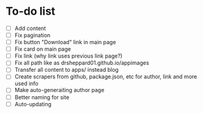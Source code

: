 # To-do list

- [ ] Add content
- [ ] Fix pagination
- [ ] Fix button "Download" link in main page
- [ ] Fix card on main page
- [ ] Fix link (why link uses previous link page?)
- [ ] Fix all path like as drsheppard01.github.io/appimages
- [ ] Transfer all content to apps/ instead blog
- [ ] Create scrapers from github, package.json, etc for author, link and more used info
- [ ] Make auto-generaiting author page
- [ ] Better naming for site
- [ ] Auto-updating

